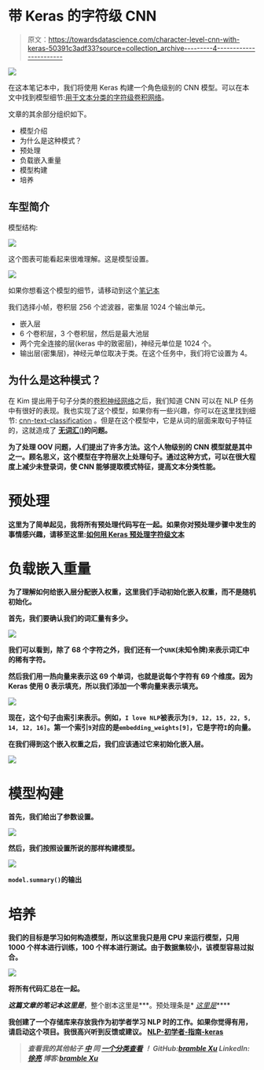# 带 Keras 的字符级 CNN

> 原文：<https://towardsdatascience.com/character-level-cnn-with-keras-50391c3adf33?source=collection_archive---------4----------------------->

![](img/cf20b469f913eff01bf516ddf8b695bd.png)

在这本笔记本中，我们将使用 Keras 构建一个角色级别的 CNN 模型。可以在本文中找到模型细节:[用于文本分类的字符级卷积网络](http://arxiv.org/abs/1509.01626)。

文章的其余部分组织如下。

*   模型介绍
*   为什么是这种模式？
*   预处理
*   负载嵌入重量
*   模型构建
*   培养

## 车型**简介**

模型结构:

![](img/ad8ef78ca3e5d1641085268d1b22e116.png)

这个图表可能看起来很难理解。这是模型设置。

![](img/f0406be8f8b0884a142f2b55afa5c896.png)

如果你想看这个模型的细节，请移动到这个[笔记本](https://github.com/BrambleXu/nlp-beginner-guide-keras/blob/master/char-level-cnn/notebooks/char_cnn_zhang.ipynb)

我们选择小帧，卷积层 256 个滤波器，密集层 1024 个输出单元。

*   嵌入层
*   6 个卷积层，3 个卷积层，然后是最大池层
*   两个完全连接的层(keras 中的致密层)，神经元单位是 1024 个。
*   输出层(密集层)，神经元单位取决于类。在这个任务中，我们将它设置为 4。

## 为什么是这种模式？

在 Kim 提出用于句子分类的[卷积神经网络](https://arxiv.org/abs/1408.5882)之后，我们知道 CNN 可以在 NLP 任务中有很好的表现。我也实现了这个模型，如果你有一些兴趣，你可以在这里找到细节: [cnn-text-classification](https://github.com/BrambleXu/nlp-beginner-guide-keras/tree/master/cnn-text-classification) 。但是在这个模型中，它是从词的层面来取句子特征的，这就造成了 [**无词汇**(**)**](http://www.festvox.org/bsv/x1407.html)**的问题。**

**为了处理 OOV 问题，人们提出了许多方法。这个人物级别的 CNN 模型就是其中之一。顾名思义，这个模型在字符层次上处理句子。通过这种方式，可以在很大程度上减少未登录词，使 CNN 能够提取模式特征，提高文本分类性能。**

# **预处理**

**这里为了简单起见，我将所有预处理代码写在一起。如果你对预处理步骤中发生的事情感兴趣，请移至这里:[如何用 Keras 预处理字符级文本](https://medium.com/@zhuixiyou/how-to-preprocess-character-level-text-with-keras-349065121089)**

# **负载嵌入重量**

**为了理解如何给嵌入层分配嵌入权重，这里我们手动初始化嵌入权重，而不是随机初始化。**

**首先，我们要确认我们的词汇量有多少。**

**![](img/51f3f5a512a80cade5c90860bedea71a.png)**

**我们可以看到，除了 68 个字符之外，我们还有一个`UNK`(未知令牌)来表示词汇中的稀有字符。**

**然后我们用一热向量来表示这 69 个单词，也就是说每个字符有 69 个维度。因为 Keras 使用 0 表示填充，所以我们添加一个零向量来表示填充。**

**![](img/ff74975bfe5c8457370670409178849a.png)**

**现在，这个句子由索引来表示。例如，`I love NLP`被表示为`[9, 12, 15, 22, 5, 14, 12, 16]`。第一个索引`9`对应的是`embedding_weights[9]`，它是字符`I`的向量。**

**在我们得到这个嵌入权重之后，我们应该通过它来初始化嵌入层。**

**![](img/1121323b0739f4b8c0edd7be734a65a5.png)**

# ****模型构建****

**首先，我们给出了参数设置。**

**![](img/68ee634f2d767f830bc4313065212811.png)**

**然后，我们按照设置所说的那样构建模型。**

**![](img/7e55870ead7794042ffe329a79787361.png)**

**`model.summary()`的输出**

# **培养**

**我们的目标是学习如何构造模型，所以这里我只是用 CPU 来运行模型，只用 1000 个样本进行训练，100 个样本进行测试。由于数据集较小，该模型容易过拟合。**

**![](img/d68bfa722631db2b5e2bcc3d3a4ca3c5.png)**

**将所有代码汇总在一起。**

***这篇文章的笔记本这里是*[](http://nbviewer.jupyter.org/github/BrambleXu/nlp-beginner-guide-keras/blob/master/char-level-cnn/notebooks/char-cnn-zhang-with-keras-pipeline.ipynb)**，整个剧本这里是*[](https://github.com/BrambleXu/nlp-beginner-guide-keras/blob/master/char-level-cnn/char_cnn.py)**。预处理条是* [*这里是*](https://medium.com/@zhuixiyou/how-to-preprocess-character-level-text-with-keras-349065121089)****

****我创建了一个存储库来存放我作为初学者学习 NLP 时的工作。如果你觉得有用，请启动这个项目。我很高兴听到反馈或建议。
[**NLP-初学者-指南-keras**](https://github.com/BrambleXu/nlp-beginner-guide-keras)****

> *******查看我的其他帖子*** [***中***](https://medium.com/@bramblexu) ***同*** [***一个分类查看***](https://bramblexu.com/posts/eb7bd472/) ***！
> GitHub:***[***bramble Xu***](https://github.com/BrambleXu) ***LinkedIn:***[***徐亮***](https://www.linkedin.com/in/xu-liang-99356891/) ***博客:***[***bramble Xu***](https://bramblexu.com)****